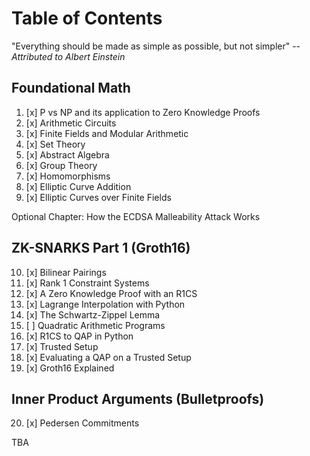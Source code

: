 # Table of Contents

"Everything should be made as simple as possible, but not simpler" -- *Attributed to Albert Einstein*

## Foundational Math
1. [x] P vs NP and its application to Zero Knowledge Proofs 
2. [x] Arithmetic Circuits
3. [x] Finite Fields and Modular Arithmetic
4. [x] Set Theory
5. [x] Abstract Algebra
6. [x] Group Theory
7. [x] Homomorphisms
8. [x] Elliptic Curve Addition
9. [x] Elliptic Curves over Finite Fields

Optional Chapter: How the ECDSA Malleability Attack Works

## ZK-SNARKS Part 1 (Groth16)
10. [x] Bilinear Pairings
11. [x] Rank 1 Constraint Systems
12. [x] A Zero Knowledge Proof with an R1CS
13. [x] Lagrange Interpolation with Python
14. [x] The Schwartz-Zippel Lemma
15. [ ] Quadratic Arithmetic Programs
16. [x] R1CS to QAP in Python
17. [x] Trusted Setup
18. [x] Evaluating a QAP on a Trusted Setup
19. [x] Groth16 Explained

## Inner Product Arguments (Bulletproofs)
20. [x] Pedersen Commitments

TBA
